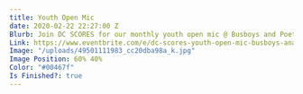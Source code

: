 ```yaml
---
title: Youth Open Mic
date: 2020-02-22 22:27:00 Z
Blurb: Join DC SCORES for our monthly youth open mic @ Busboys and Poets Anacostia!
Link: https://www.eventbrite.com/e/dc-scores-youth-open-mic-busboys-anacostia-tickets-65130423851
Image: "/uploads/49501111983_cc20dba98a_k.jpg"
Image Position: 60% 40%
Color: "#00467f"
Is Finished?: true
---
```


